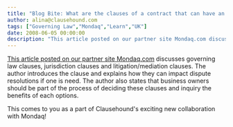 ```yaml
---
title: "Blog Bite: What are the clauses of a contract that can have an impact on dispute resolution?"
author: alina@clausehound.com
tags: ["Governing Law","Mondaq","Learn","UK"]
date: 2008-06-05 00:00:00
description: "This article posted on our partner site Mondaq.com discusses governing law clauses, jurisdiction clauses and litigation/mediation clauses. The author introduces the clause and explains how they can i..."
---
```


[This article posted on our partner site Mondaq.com](http://www.mondaq.com/x/60332/Arbitration+Dispute+Resolution/Governing+Law+And+Jurisdiction+Who+Cares) discusses governing law clauses, jurisdiction clauses and litigation/mediation clauses. The author introduces the clause and explains how they can impact dispute resolutions if one is need. The author also states that business owners should be part of the process of deciding these clauses and inquiry the benefits of each options.

This comes to you as a part of Clausehound's exciting new collaboration with Mondaq!